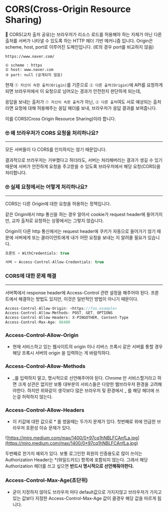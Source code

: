 # CORS(Cross-Origin Resource Sharing)

<aside>
🐥 CORS(교차 출처 공유)는 브라우저가 리소스 로드를 허용해야 하는 자체가 아닌 다른 출처를 서버가 나타낼 수 있도록 하는 HTTP 헤더 기반 메커니즘 입니다.
Origin은 scheme, host, port로 이루어진 도메인입니다. (IE의 경우 port를 비교하지 않음)

</aside>

```
https://www.naver.com/

① scheme : https
② host: www.naver.com
③ port: null (공개되지 않음)
```

현재 `① 자신이 속한 출처(Origin)`를 기준으로 `② 다른 출처(Origin)`에 API를 요청하게 되면 브라우저에서 이 요청으로 넘어오는 경과가 안전한지 판단하게 되는데,

응답을 보내는 출처가 `① 자신이 속한 출처`가 아닌, `② 다른 출처`여도 서로 예상되는 출처라면 요청에 대해 허용해주는 응답 헤더를 보내, 브라우저가 응답 결과를 보여줍니다.

이를 CORS(Cross Origin Resource Sharing)이라 합니다.

### 🙄 **왜 브라우저가 CORS 요청을 처리하나요?**

---

모든 서버들이 다 CORS를 인지하지는 않기 때문입니다.

결과적으로 브라우저는 거부했다고 하더라도, 서버는 처리해버리는 결과가 생길 수 있기 때문에 서버가 안전하게 요청을 주고받을 수 있도록 브라우저에서 해당 요청(CORS)을 처리합니다.

### 🙄 **실제 요청에서는 어떻게 처리하나요?**

---

CORS는 다른 Origin에 대한 요청을 허용하는 정책입니다.

같은 Origin에서 http 통신을 하는 경우 알아서 cookie가 request header에 들어가지만, 교차 출처로 요청하는 상황에서는 그렇지 않습니다.

Origin이 다른 http 통신에서는 request header에 쿠키가 자동으로 들어가기 않기 때문에 서버에게 또는 클라이언트에게 내가 어떤 요청을 보내는 지 알려줄 필요가 있습니다.

```jsx
프론트 > WithCredentials: true

서버 > Access-Control-Allow-Credentials: true
```

### CORS에 대한 문제 해결

---

서버쪽에서 response header에 Access-Control 관련 설정을 해주어야 된다. 프론트에서 해결하는 방법도 있지만, 이것은 일반적인 방법이 아니기 때문이다.

```jsx
Access-Control-Allow-Origin: <https://foo.example>
Access-Control-Allow-Methods: POST, GET, OPTIONS
Access-Control-Allow-Headers: X-PINGOTHER, Content-Type
Access-Control-Max-Age: 86400
```

### **Access-Control-Allow-Origin**

- 현재 서비스하고 있는 웹사이트의 origin 이나 리버스 프록시 같은 서버를 통할 경우 해당 프록시 서버의 origin 을 입력하는 게 바람직하다.

### **Access-Control-Allow-Methods**

- _를 입력하지 말고, 명시적으로 선언해주어야 된다. Chrome 만 서비스할거라고 하면 크게 상관은 없지만 보통 대부분의 서비스들은 다양한 웹브라우저 환경을 고려해야한다. 하지만 위와같이 생각보다 많은 브라우저 및 환경에서 _ 를 해당 헤더에 쓰는걸 허락하지 않는다.

### **Access-Control-Allow-Headers**

- 이 키값에 대한 값으로 \* 를 썼을때는 두가지 문제가 있다. 첫번째로 위에 언급한 브라우저 호환성 이슈 문제가 있다.

![https://miro.medium.com/max/1400/0*97cq1hNBLFCAnfLa.jpg](https://miro.medium.com/max/1400/0*97cq1hNBLFCAnfLa.jpg)

두번째로 한가지 예외가 있다. 보통 로그인한 회원의 인증용도로 많이 쓰이는 Authorization Header는 \*(와일드카드) 항목에 포함되지 않는다. 그래서 해당 Authorization 헤더를 쓰고 싶으면 **반드시 명시적으로 선언해줘야한다.**

### **Access-Control-Max-Age(초단위)**

- 굳이 지정하지 않아도 브라우저 마다 default값으로 가지지않고 브라우저가 가지고 있는 값보다 지정한 Access-Control-Max-Age 값이 클경우 해당 값을 따르게 됩니다.
